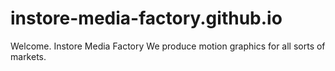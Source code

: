 # instore-media-factory.github.io

Welcome.
Instore Media Factory
We produce motion graphics for all sorts of markets.
